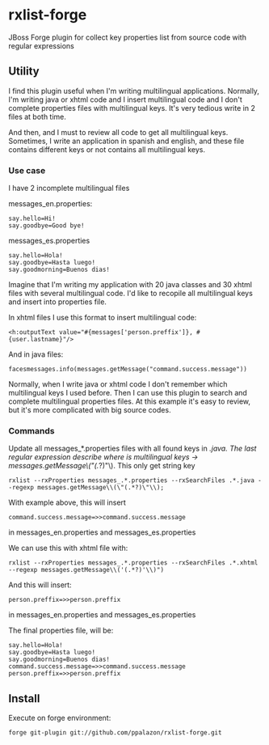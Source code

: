 # rxlist-forge

JBoss Forge plugin for collect key properties list from source code with regular expressions

## Utility

I find this plugin useful when I'm writing multilingual applications. Normally, I'm writing java or xhtml code and I insert
multilingual code and I don't complete properties files with multilingual keys. It's very tedious write in 2 files 
at both time.

And then, and I must to review all code to get all multilingual keys. Sometimes, I write an application in spanish and 
english, and these file contains different keys or not contains all multilingual keys.

### Use case

I have 2 incomplete multilingual files

messages_en.properties:

    say.hello=Hi!
    say.goodbye=Good bye!
    
messages_es.properties

    say.hello=Hola!
    say.goodbye=Hasta luego!
    say.goodmorning=Buenos dias!
    
Imagine that I'm writing my application with 20 java classes and 30 xhtml files with several multilingual code. I'd like
to recopile all multilingual keys and insert into properties file.

In xhtml files I use this format to insert multilingual code:

    <h:outputText value="#{messages['person.preffix']}, #{user.lastname}"/>
    
And in java files:

    facesmessages.info(messages.getMessage("command.success.message"))
    
Normally, when I write java or xhtml code I don't remember which multilingual keys I used before. Then I can use this
plugin to search and complete multilingual properties files. At this example it's easy to review, but it's more
complicated with big source codes.

### Commands

Update all messages_*.properties files with all found keys in *.java. The last regular expression describe where is
multilingual keys -> messages.getMessage\\(\"(.*?)\"\\). This only get string key

    rxlist --rxProperties messages_.*.properties --rxSearchFiles .*.java --regexp messages.getMessage\\(\"(.*?)\"\\);
    
With example above, this will insert

    command.success.message=>>command.success.message
    
in messages_en.properties and messages_es.properties

We can use this with xhtml file with:

    rxlist --rxProperties messages_.*.properties --rxSearchFiles .*.xhtml --regexp messages.getMessage\\('(.*?)'\\)")
    
And this will insert:

    person.preffix=>>person.preffix
    
in messages_en.properties and messages_es.properties

The final properties file, will be:

    say.hello=Hola!
    say.goodbye=Hasta luego!
    say.goodmorning=Buenos dias!
    command.success.message=>>command.success.message
    person.preffix=>>person.preffix
    
## Install

Execute on forge environment:

    forge git-plugin git://github.com/ppalazon/rxlist-forge.git
